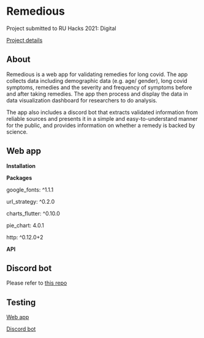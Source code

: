 # Remedious

Project submitted to RU Hacks 2021: Digital

[Project details](https://devpost.com/software/remedious)

## About

Remedious is a web app for validating remedies for long covid. The app collects data including demographic data (e.g. age/ gender), long covid symptoms, remedies and the severity and frequency of symptoms before and after taking remedies. The app then process and display the data in data visualization dashboard for researchers to do analysis.

The app also includes a discord bot that extracts validated information from reliable sources and presents it in a simple and easy-to-understand manner for the public, and provides information on whether a remedy is backed by science.

## Web app 

**Installation**


**Packages**

google_fonts: ^1.1.1

url_strategy: ^0.2.0

charts_flutter: ^0.10.0

pie_chart: 4.0.1

http: ^0.12.0+2


**API**


## Discord bot 

Please refer to [this repo](https://github.com/Remedious-RUHacks/discord-bot)

## Testing

[Web app](http://remedious.tech/)

[Discord bot](https://discord.com/oauth2/authorize?client_id=837881881252724767&permissions=8&scope=bot)
